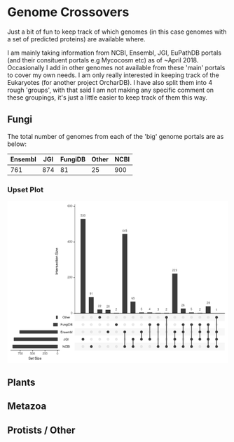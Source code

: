 # Genome Crossovers

Just a bit of fun to keep track of which genomes (in this case genomes with a set of predicted proteins) are available where.

I am mainly taking information from NCBI, Ensembl, JGI, EuPathDB portals (and their consituent portals e.g Mycocosm etc) as of ~April 2018. Occasionally I add in other genomes not available from these 'main' portals to cover my own needs.
I am only really interested in keeping track of the Eukaryotes (for another project OrcharDB). I have also split them into 4 rough 'groups', with that said I am not making any specific comment on these groupings, it's just a little easier to keep track of them this way.

## Fungi
The total number of genomes from each of the 'big' genome portals are as below:

Ensembl|JGI|FungiDB|Other|NCBI
-------|---|-------|-----|----
761|874|81|25|900

### Upset Plot
![](https://github.com/guyleonard/genome_crossovers/raw/master/fungi/fungi_jgi_ensembl_other_ncbi.png)


## Plants

## Metazoa

## Protists / Other
